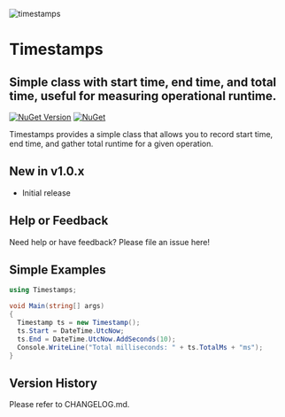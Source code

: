 ﻿![timestamps](https://raw.githubusercontent.com/jchristn/Timestamps/main/Assets/logo.ico)

# Timestamps

## Simple class with start time, end time, and total time, useful for measuring operational runtime.

[![NuGet Version](https://img.shields.io/nuget/v/Timestamps.svg?style=flat)](https://www.nuget.org/packages/Timestamps/) [![NuGet](https://img.shields.io/nuget/dt/Timestamps.svg)](https://www.nuget.org/packages/Timestamps)    

Timestamps provides a simple class that allows you to record start time, end time, and gather total runtime for a given operation. 

## New in v1.0.x

- Initial release

## Help or Feedback

Need help or have feedback? Please file an issue here!

## Simple Examples
```csharp
using Timestamps;

void Main(string[] args)
{
  Timestamp ts = new Timestamp();
  ts.Start = DateTime.UtcNow;
  ts.End = DateTime.UtcNow.AddSeconds(10);
  Console.WriteLine("Total milliseconds: " + ts.TotalMs + "ms");
}
```

## Version History

Please refer to CHANGELOG.md.
